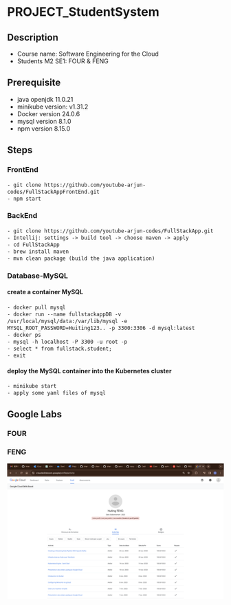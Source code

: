 # PROJECT_StudentSystem

## Description
- Course name: Software Engineering for the Cloud
- Students M2 SE1: FOUR & FENG


## Prerequisite
- java openjdk 11.0.21
- minikube version: v1.31.2
- Docker version 24.0.6
- mysql version 8.1.0 
- npm version 8.15.0


## Steps
### FrontEnd
    - git clone https://github.com/youtube-arjun-codes/FullStackAppFrontEnd.git 
    - npm start

### BackEnd
    - git clone https://github.com/youtube-arjun-codes/FullStackApp.git
    - Intellij: settings -> build tool -> choose maven -> apply
    - cd FullStackApp
    - brew install maven
    - mvn clean package (build the java application)

### Database-MySQL
#### create a container MySQL
    - docker pull mysql
    - docker run --name fullstackappDB -v /usr/local/mysql/data:/var/lib/mysql -e MYSQL_ROOT_PASSWORD=Huiting123.. -p 3300:3306 -d mysql:latest   
    - docker ps
    - mysql -h localhost -P 3300 -u root -p
    - select * from fullstack.student;
    - exit
#### deploy the MySQL container into the Kubernetes cluster 
    - minikube start
    - apply some yaml files of mysql



## Google Labs
### FOUR

### FENG
![](Images/GoogleLabs_HuitingFENG.png)
